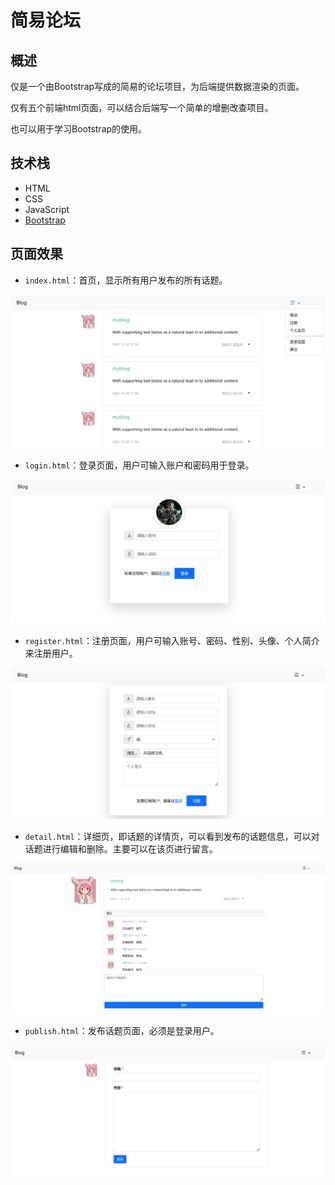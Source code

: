 # 简易论坛

## 概述

仅是一个由Bootstrap写成的简易的论坛项目，为后端提供数据渲染的页面。

仅有五个前端html页面，可以结合后端写一个简单的增删改查项目。

也可以用于学习Bootstrap的使用。



## 技术栈

- HTML
- CSS
- JavaScript
- [Bootstrap](https://v5.bootcss.com/docs/5.1/getting-started/introduction/)



## 页面效果

- `index.html`：首页，显示所有用户发布的所有话题。

![image-20211123230542438](image-README/image-20211123230542438.png)



- `login.html`：登录页面，用户可输入账户和密码用于登录。

![image-20211123230630673](image-README/image-20211123230630673.png)



- `register.html`：注册页面，用户可输入账号、密码、性别、头像、个人简介来注册用户。

![image-20211123230732941](image-README/image-20211123230732941.png)



- `detail.html`：详细页，即话题的详情页，可以看到发布的话题信息，可以对话题进行编辑和删除。主要可以在该页进行留言。

![image-20211123230920898](image-README/image-20211123230920898.png)



- `publish.html`：发布话题页面，必须是登录用户。

![image-20211123231027939](image-README/image-20211123231027939.png)

